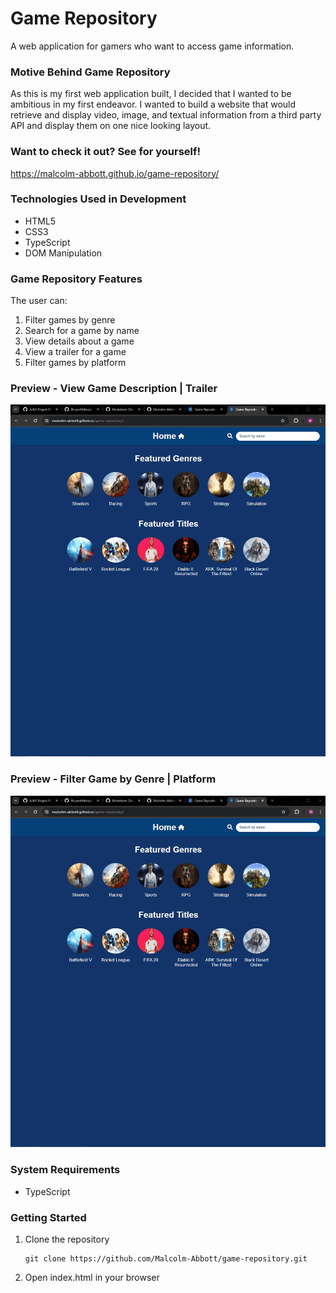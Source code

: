 # Game Repository

A web application for gamers who want to access game information.

### Motive Behind Game Repository

As this is my first web application built, I decided that I wanted to be ambitious in my first endeavor. I wanted to build a website that would retrieve and display video, image, and textual information from a third party API and display them on one nice looking layout.

### Want to check it out? See for yourself!

https://malcolm-abbott.github.io/game-repository/

### Technologies Used in Development

- HTML5
- CSS3
- TypeScript
- DOM Manipulation

### Game Repository Features

The user can:

1. Filter games by genre
2. Search for a game by name
3. View details about a game
4. View a trailer for a game
5. Filter games by platform

### Preview - View Game Description | Trailer

![](/images/view-trailer.gif)

### Preview - Filter Game by Genre | Platform

![](/images/filter-genre-platform.gif)

### System Requirements

- TypeScript

### Getting Started

1. Clone the repository

   ```shell
   git clone https://github.com/Malcolm-Abbott/game-repository.git
   ```

2. Open index.html in your browser
